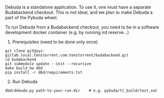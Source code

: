 Debuda is a standalone application. To use it, one must have a separate Budabackend checkout. This is not ideal, and we plan to make Debuda a part of the Pybuda wheel.

To run Debuda from a Budabackend checkout, you need to be in a software development docker container (e.g. by running ird reserve...)

1. Prerequisites (need to be done only once)
```
git clone git@yyz-gitlab.local.tenstorrent.com:tenstorrent/budabackend.git
cd budabackend
git submodule update --init --recursive
make build_hw dbd
pip install -r dbd/requirements.txt
```

2. Run Debuda
```
dbd/debuda.py path-to-your-run-dir    # e.g. pybuda/tt_build/test_out
```

